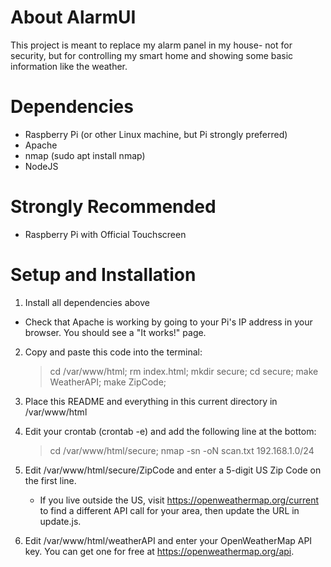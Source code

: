 # About AlarmUI

This project is meant to replace my alarm panel in my house- not for security, but for controlling my smart home and showing some basic information like the weather.

# Dependencies
- Raspberry Pi (or other Linux machine, but Pi strongly preferred)
- Apache
- nmap (sudo apt install nmap)
- NodeJS

# Strongly Recommended
- Raspberry Pi with Official Touchscreen

# Setup and Installation
1. Install all dependencies above
- Check that Apache is working by going to your Pi's IP address in your browser. You should see a "It works!" page.

2. Copy and paste this code into the terminal:
    > cd /var/www/html; rm index.html; mkdir secure; cd secure; make WeatherAPI; make ZipCode;

3. Place this README and everything in this current directory in /var/www/html

4. Edit your crontab (crontab -e) and add the following line at the bottom:
    > cd /var/www/html/secure; nmap -sn -oN scan.txt 192.168.1.0/24

5. Edit /var/www/html/secure/ZipCode and enter a 5-digit US Zip Code on the first line.
    - If you live outside the US, visit https://openweathermap.org/current to find a different API call for your area, then update the URL in update.js.

6. Edit /var/www/html/weatherAPI and enter your OpenWeatherMap API key. You can get one for free at https://openweathermap.org/api.